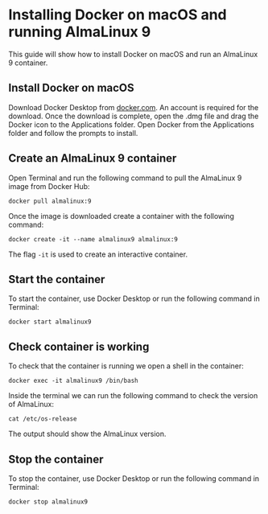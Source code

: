 # Installing Docker on macOS and running AlmaLinux 9

This guide will show how to install Docker on macOS and run an AlmaLinux 9 container.

## Install Docker on macOS
Download Docker Desktop from [docker.com](https://www.docker.com). An account is required for the download. Once the download is complete, open the .dmg file and drag the Docker icon to the Applications folder. Open Docker from the Applications folder and follow the prompts to install.

## Create an AlmaLinux 9 container
Open Terminal and run the following command to pull the AlmaLinux 9 image from Docker Hub:
```
docker pull almalinux:9
```
Once the image is downloaded create a container with the following command:
```
docker create -it --name almalinux9 almalinux:9
```
The flag `-it` is used to create an interactive container.

## Start the container
To start the container, use Docker Desktop or run the following command in Terminal:
```
docker start almalinux9
```

## Check container is working
To check that the container is running we open a shell in the container:
```
docker exec -it almalinux9 /bin/bash
```
Inside the terminal we can run the following command to check the version of AlmaLinux:
```
cat /etc/os-release
```
The output should show the AlmaLinux version.

## Stop the container
To stop the container, use Docker Desktop or run the following command in Terminal:
```
docker stop almalinux9
```